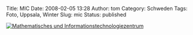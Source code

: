 Title: MIC
Date: 2008-02-05 13:28
Author: tom
Category: Schweden
Tags: Foto, Uppsala, Winter
Slug: mic
Status: published

[![Mathematisches und
Informationstechnologiezentrum](/pic/skuggljus_s.jpg "Mathematisches und Informationstechnologiezentrum")](/pic/skuggljus_l.jpg)

